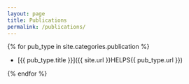 ```yaml
---
layout: page
title: Publications
permalink: /publications/
---
```


{% for pub_type in site.categories.publication %}
    
- [{{ pub_type.title }}]({{ site.url }}HELPS{{ pub_type.url }})

{% endfor %}

